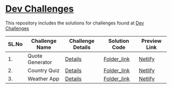 # [Dev Challenges](https://github.com/guarmo/Eye-for-UI) 

This repository includes the solutions for challenges found at [Dev Challenges](https://devchallenges.io/) 

| SL.No | Challenge Name                                     | Challenge Details                     | Solution Code                         | Preview Link
| ----- | -------------------------------------------------- | ------------------------------------- | ------------------------------------- | ----------------------------------- | 
| 1.    | Quote Generator                                | [Details](https://devchallenges.io/challenges/8Y3J4ucAMQpSnYTwwWW8)     | [Folder_link](https://github.com/guarmo/DevChallenges/tree/main/QuoteGenerator) | [Netlify](https://distracted-wozniak-3c4af6.netlify.app/)   |
| 2.    | Country Quiz                               | [Details](https://devchallenges.io/challenges/Bu3G2irnaXmfwQ8sZkw8)     | [Folder_link](https://github.com/guarmo/DevChallenges/tree/main/CountryQuiz) | [Netlify](https://admiring-mestorf-b58907.netlify.app/)   |
| 3.    | Weather App                              | [Details](https://devchallenges.io/challenges/mM1UIenRhK808W8qmLWv)     | [Folder_link](https://github.com/guarmo/DevChallenges/tree/main/WeatherApp) | [Netlify](https://vigorous-gates-448415.netlify.app/)   |
